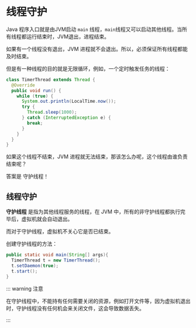 # 线程守护

Java 程序入口就是由JVM启动 `main` 线程，`main`线程又可以启动其他线程。当所有线程都运行结束时，JVM退出，进程结束。

如果有一个线程没有退出，JVM 进程就不会退出。所以，必须保证所有线程都能及时结束。

但是有一种线程的目的就是无限循环，例如，一个定时触发任务的线程：

```java
class TimerThread extends Thread {
  @Override
  public void run() {
    while (true) {
      System.out.println(LocalTime.now());
      try {
        Thread.sleep(1000);
      } catch (InterruptedException e) {
        break;
      }
    }
  }
}
```

如果这个线程不结束，JVM 进程就无法结束，那该怎么办呢，这个线程由谁负责结束呢？

答案是 守护线程！



## 线程守护

**守护线程** 是指为其他线程服务的线程，在 JVM 中，所有的非守护线程都执行完毕后，虚拟机就会自动退出。

而对于守护线程，虚拟机不关心它是否已结束。

创建守护线程的方法：

```java {3}
public static void main(String[] args){
  TimerThread t = new TimerThread();
  t.setDaemon(true);
  t.start();
}
```

::: warning 注意

在守护线程中，不能持有任何需要关闭的资源，例如打开文件等，因为虚拟机退出时，守护线程没有任何机会来关闭文件，这会导致数据丢失。

:::